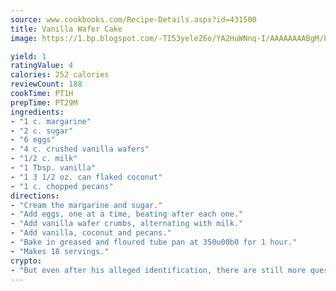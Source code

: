 ```yaml
---
source: www.cookbooks.com/Recipe-Details.aspx?id=431500
title: Vanilla Wafer Cake
image: https://1.bp.blogspot.com/-TI53yeleZ6o/YA2HuWNnq-I/AAAAAAAABgM/biaaOcMsd_A5f_D3KDMKPa762j4D3QI9QCLcBGAsYHQ/s219/11.png

yield: 1
ratingValue: 4
calories: 252 calories
reviewCount: 188
cookTime: PT1H
prepTime: PT29M
ingredients:
- "1 c. margarine"
- "2 c. sugar"
- "6 eggs"
- "4 c. crushed vanilla wafers"
- "1/2 c. milk"
- "1 Tbsp. vanilla"
- "1 3 1/2 oz. can flaked coconut"
- "1 c. chopped pecans"
directions:
- "Cream the margarine and sugar."
- "Add eggs, one at a time, beating after each one."
- "Add vanilla wafer crumbs, alternating with milk."
- "Add vanilla, coconut and pecans."
- "Bake in greased and floured tube pan at 350u00b0 for 1 hour."
- "Makes 18 servings."
crypto:
- "But even after his alleged identification, there are still more questions than answers about the enigmatic creator of Bitcoin."
---
```

